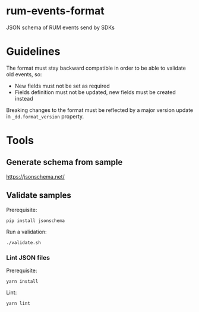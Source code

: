 # rum-events-format

JSON schema of RUM events send by SDKs

# Guidelines

The format must stay backward compatible in order to be able to validate old events, so:

- New fields must not be set as required
- Fields definition must not be updated, new fields must be created instead

Breaking changes to the format must be reflected by a major version update in `_dd.format_version` property.

# Tools

## Generate schema from sample

https://jsonschema.net/

## Validate samples

Prerequisite:

    pip install jsonschema
    
Run a validation:

    ./validate.sh

### Lint JSON files

Prerequisite:

    yarn install

Lint:

    yarn lint
